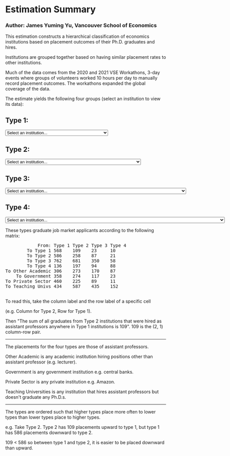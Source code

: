 # Estimation Summary

### Author: James Yuming Yu, Vancouver School of Economics

This estimation constructs a hierarchical classification of economics institutions
based on placement outcomes of their Ph.D. graduates and hires.

Institutions are grouped together based on having similar placement
rates to other institutions.

Much of the data comes from the 2020 and 2021 VSE Workathons, 3-day
events where groups of volunteers worked 10 hours per day to manually
record placement outcomes. The workathons expanded the global coverage
of the data.

The estimate yields the following four groups (select an institution to view its data):

<script type="text/javascript">
  function display(value)
  {
      if (value != "0") {
        document.getElementById("mapinator").src = "https://sage.microeconomics.ca/inst/" + value;
        document.getElementById("mapHide").style.display = "block";
      } else {
        document.getElementById("mapHide").style.display = "none";
      }
  }
</script>

## Type 1:
<form>
  <select name="type_1" id="type_1" onchange = display(this.value)>
    <option value="0">Select an institution...</option>
    <option value="976">Boston University</option>
    <option value="6">University of California Los Angeles (UCLA)</option>
    <option value="296">University of California, Berkeley</option>
    <option value="339">University of Chicago</option>
    <option value="22">Columbia University</option>
    <option value="17">Duke University</option>
    <option value="1139">Harvard University</option>
    <option value="351">London School of Economics and Political Science</option>
    <option value="13">University of Maryland</option>
    <option value="4173">University of Michigan</option>
    <option value="742">New York University</option>
    <option value="18">Northwestern University</option>
    <option value="137">University of Pennsylvania</option>
    <option value="747">Princeton University</option>
    <option value="78">Stanford University</option>
    <option value="73">University of Wisconsin, Madison</option>
    <option value="290">Yale University</option>
  </select>
</form>

## Type 2:
<form>
  <select name="type_2" id="type_2" onchange = display(this.value)>
    <option value="0">Select an institution...</option>
    <option value="370">Arizona State University</option>
    <option value="189">Bocconi University (Università Bocconi)</option>
    <option value="184">University of Bonn (Rheinische Friedrich-Wilhelms-Universität Bonn)</option>
    <option value="312">Boston College</option>
    <option value="57">University of British Columbia</option>
    <option value="21">Brown University</option>
    <option value="89">University of California, Davis</option>
    <option value="1">University of California, San Diego</option>
    <option value="158">Carnegie Mellon University</option>
    <option value="90">University College London</option>
    <option value="440">Cornell University</option>
    <option value="867">Johns Hopkins University</option>
    <option value="175">University of Mannheim (Universität Mannheim)</option>
    <option value="311">Massachusetts Institute of Technology</option>
    <option value="33">Michigan State University</option>
    <option value="562">University of Minnesota, Twin Cities</option>
    <option value="439">National University of Singapore</option>
    <option value="104">University of Notre Dame</option>
    <option value="974">University of Nottingham</option>
    <option value="465">Ohio State University</option>
    <option value="874">University of Oxford</option>
    <option value="134">Pennsylvania State University</option>
    <option value="180">Universitat Pompeu Fabra</option>
    <option value="74">Purdue University</option>
    <option value="218">University of Rochester</option>
    <option value="125">University of Southern California</option>
    <option value="649">Stockholm School of Economics</option>
    <option value="513">Texas A&M University, College Station</option>
    <option value="46">University of Texas at Austin</option>
    <option value="573">Tilburg University</option>
    <option value="32">University of Toronto</option>
    <option value="86">Toulouse School of Economics</option>
    <option value="347">Vanderbilt University</option>
    <option value="70">University of Virginia</option>
    <option value="124">University of Warwick</option>
    <option value="91">University of Washington</option>
    <option value="72">Washington University in St. Louis</option>
    <option value="466">Washington State University</option>
  </select>
</form>

## Type 3:
<form>
  <select name="type_3" id="type_3" onchange = display(this.value)>
    <option value="0">Select an institution...</option>
    <option value="206">Aarhus University</option>
    <option value="1447">University of Alabama</option>
    <option value="782">University of Alberta</option>
    <option value="302">American University</option>
    <option value="647">University of Amsterdam (Universiteit van Amsterdam)</option>
    <option value="187">University of Arizona</option>
    <option value="636">University of Arkansas</option>
    <option value="1226">Auburn University</option>
    <option value="67">Australian National University</option>
    <option value="205">Universitat Autònoma de Barcelona</option>
    <option value="808">Baruch College, City University of New York</option>
    <option value="896">BI Norwegian Business School</option>
    <option value="485">Binghamton University (SUNY)</option>
    <option value="1082">University of Bristol</option>
    <option value="153">University of Calgary</option>
    <option value="1547">California Institute of Technology (Caltech)</option>
    <option value="1201">University of California, Irvine</option>
    <option value="921">University of California, Riverside</option>
    <option value="66">University of California, Santa Barbara</option>
    <option value="1266">University of California, Santa Cruz</option>
    <option value="120">University of Cambridge</option>
    <option value="60">Carleton University</option>
    <option value="94">Universidad Carlos III de Madrid</option>
    <option value="97">CEMFI</option>
    <option value="845">Chinese University of Hong Kong</option>
    <option value="679">City University of Hong Kong</option>
    <option value="81">Clemson University</option>
    <option value="1361">Colorado State University</option>
    <option value="832">University of Colorado, Boulder</option>
    <option value="140">Concordia University</option>
    <option value="42">University of Connecticut</option>
    <option value="761">University of Copenhagen (Københavns Universitet)</option>
    <option value="199">Copenhagen Business School</option>
    <option value="460">Universidad de los Andes</option>
    <option value="87">Universíté de Montréal (University of Montreal)</option>
    <option value="310">Universidad de Navarra</option>
    <option value="194">University of Delaware</option>
    <option value="246">Università di Bologna (University of Bologna)</option>
    <option value="112">Université du Québec à Montréal (UQAM)</option>
    <option value="333">University of Edinburgh</option>
    <option value="1322">Emory University</option>
    <option value="994">Erasmus University Rotterdam</option>
    <option value="366">University of Essex</option>
    <option value="838">ETH Zurich (Swiss Federal Institute of Technology; Eidgenössische Technische Hochschule)</option>
    <option value="277">European University Institute</option>
    <option value="1148">University of Exeter</option>
    <option value="452">University of Florida</option>
    <option value="324">Florida State University</option>
    <option value="2112">Fudan University</option>
    <option value="1756">George Mason University</option>
    <option value="411">George Washington University</option>
    <option value="85">Georgetown University</option>
    <option value="358">University of Georgia</option>
    <option value="249">Georgia Institute of Technology</option>
    <option value="401">Georgia State University</option>
    <option value="801">University of Glasgow</option>
    <option value="989">Goethe-Universität Frankfurt am Main</option>
    <option value="894">University of Gothenburg (Göteborgs Universitet)</option>
    <option value="215">University of Groningen (Rijksuniversiteit Groningen)</option>
    <option value="1839">University of Hawaiʻi at Mānoa</option>
    <option value="540">HEC Paris</option>
    <option value="92">University of Hong Kong</option>
    <option value="895">Hong Kong Baptist University</option>
    <option value="68">Hong Kong University of Science and Technology</option>
    <option value="304">University of Houston</option>
    <option value="101">University of Illinois at Chicago</option>
    <option value="622">University of Illinois at Urbana-Champaign</option>
    <option value="1223">Indiana University Bloomington</option>
    <option value="668">INSEAD</option>
    <option value="1295">Iowa State University</option>
    <option value="733">University of Kansas</option>
    <option value="606">Kansas State University</option>
    <option value="650">University of Kentucky</option>
    <option value="326">University of Lausanne (Université de Lausanne)</option>
    <option value="564">London Business School</option>
    <option value="504">Louisiana State University</option>
    <option value="686">Ludwig-Maximilians-Universitat München (LMU) (University of Munich)</option>
    <option value="59">Maastricht University</option>
    <option value="284">University of Massachusetts, Amherst</option>
    <option value="421">McGill University</option>
    <option value="409">McMaster University</option>
    <option value="288">University of Melbourne</option>
    <option value="169">University of Miami</option>
    <option value="545">Miami University</option>
    <option value="532">Middle Tennessee State University</option>
    <option value="150">University of Missouri, Columbia</option>
    <option value="95">Monash University</option>
    <option value="684">National Taiwan University</option>
    <option value="93">University of New South Wales (UNSW), Sydney</option>
    <option value="884">North Carolina State University</option>
    <option value="1277">University of North Carolina, Chapel Hill</option>
    <option value="674">Northeastern University</option>
    <option value="797">Norwegian School of Economics (NHH)</option>
    <option value="582">University of Oklahoma</option>
    <option value="1574">University of Oregon</option>
    <option value="1488">Oregon State University</option>
    <option value="578">University of Oslo</option>
    <option value="651">Peking University</option>
    <option value="26">University of Pittsburgh</option>
    <option value="796">Queen Mary University of London</option>
    <option value="442">Queen's University</option>
    <option value="266">University of Queensland</option>
    <option value="27">Rice University</option>
    <option value="105">Rutgers, The State University of New Jersey</option>
    <option value="154">Ryerson University</option>
    <option value="342">Sciences Po</option>
    <option value="1067">Shanghai University of Finance and Economics</option>
    <option value="286">Simon Fraser University</option>
    <option value="1089">Singapore Management University</option>
    <option value="82">University of South Carolina</option>
    <option value="336">Southern Methodist University</option>
    <option value="657">University of St Andrews</option>
    <option value="433">Stockholm University</option>
    <option value="36">Stony Brook University (SUNY)</option>
    <option value="589">University of Sydney</option>
    <option value="15">Syracuse University</option>
    <option value="435">University of Technology Sydney</option>
    <option value="303">Temple University</option>
    <option value="1362">University of Texas at Dallas</option>
    <option value="596">Texas Tech University</option>
    <option value="915">University of Tokyo</option>
    <option value="535">Tsinghua University</option>
    <option value="598">Tulane University</option>
    <option value="173">Uppsala University (Uppsala Universitet)</option>
    <option value="1297">University of Utah</option>
    <option value="254">University of Vienna (Universität Wien)</option>
    <option value="881">Virginia Tech</option>
    <option value="61">Vrije Universiteit Amsterdam</option>
    <option value="910">West Virginia University</option>
    <option value="762">Western University</option>
    <option value="968">Wuhan University</option>
    <option value="255">University of Zurich (Universität Zürich)</option>
    <option value="179">École d'Économie de Paris (Paris School of Economics)</option>
    <option value="714">Institution with No Name</option>
  </select>
</form>

## Type 4:
<form>
  <select name="type_4" id="type_4" onchange = display(this.value)>
    <option value="0">Select an institution...</option>
    <option value="332">Aalto University</option>
    <option value="666">University of Adelaide</option>
    <option value="1335">Aix-Marseille Université</option>
    <option value="2083">University of Algiers 3</option>
    <option value="2747">Aligarh Muslim University</option>
    <option value="2467">Amir Kabir University of Technology</option>
    <option value="628">University at Albany (SUNY)</option>
    <option value="1754">Athens University of Economics and Business</option>
    <option value="635">Ball State University</option>
    <option value="1356">Barcelona Graduate School of Economics</option>
    <option value="1731">Bentley University</option>
    <option value="201">University of Bern (Universität Bern)</option>
    <option value="4023">Bharathidasan University</option>
    <option value="469">Bilkent University (Bilkent Üniversitesi)</option>
    <option value="814">Birkbeck College, University of London</option>
    <option value="1648">University of Birmingham</option>
    <option value="1228">Bournemouth University</option>
    <option value="16">Brandeis University</option>
    <option value="235">University of Cape Town</option>
    <option value="793">Université catholique de Louvain</option>
    <option value="1873">Università Cattolica del Sacro Cuore</option>
    <option value="794">Central European University</option>
    <option value="792">CERGE-EI (Center for Economic Research and Graduate Education – Economics Institute)</option>
    <option value="394">Chr. Michelsen Institute (CMI)</option>
    <option value="109">University of Cincinnati</option>
    <option value="906">City University of London</option>
    <option value="1645">City University of New York Graduate Center</option>
    <option value="1292">Claremont Graduate University</option>
    <option value="1583">Clark University</option>
    <option value="2271">Université Claude Bernard Lyon 1</option>
    <option value="398">University College Dublin</option>
    <option value="301">Collegio Carlo Alberto</option>
    <option value="579">University of Cologne (Universität zu Köln)</option>
    <option value="659">University of Colorado, Denver</option>
    <option value="198">Universidad Complutense de Madrid</option>
    <option value="429">Dalhousie University</option>
    <option value="116">Universidad de Alicante (University of Alicante)</option>
    <option value="259">Universitat de Barcelona</option>
    <option value="1350">Université de Bordeaux (University of Bordeaux)</option>
    <option value="426">Universidad de Cantabria (University of Cantabria)</option>
    <option value="1094">Université de Genève (University of Geneva)</option>
    <option value="244">Université de Strasbourg (University of Strasbourg)</option>
    <option value="1355">Universidad de Valladolid</option>
    <option value="2008">Università degli Studi di Firenze (University of Florence)</option>
    <option value="813">Università Degli Studi di Milano (University of Milan)</option>
    <option value="1391">Università degli Studi di Pavia (University of Pavia)</option>
    <option value="1702">Università degli Studi di Siena (University of Siena)</option>
    <option value="1484">Università degli Studi di Torino (University of Turin)</option>
    <option value="1162">Università degli Studi di Verona (University of Verona)</option>
    <option value="1381">Universidad del País Vasco / Euskal Herriko Unibertsitatea (University of the Basque Country)</option>
    <option value="2111">Delft University of Technology (Technische Universiteit Delft)</option>
    <option value="1064">Università della Svizzera Italiana (University of Lugano)</option>
    <option value="873">DePauw University</option>
    <option value="1268">Università di Roma Tor Vergata (University of Rome Tor Vergata)</option>
    <option value="543">Drexel University</option>
    <option value="468">Durham University</option>
    <option value="55">Eastern Kentucky University</option>
    <option value="188">Ecole Polytechnique (IP Paris)</option>
    <option value="1118">EDHEC Business School (Ecole des Hautes Etudes Commerciales du Nord)</option>
    <option value="1187">ESCP Business School (École supérieure de commerce de Paris)</option>
    <option value="196">ESSEC Business School</option>
    <option value="229">Florida International University</option>
    <option value="536">Freie Universität Berlin</option>
    <option value="3350">FUCAPE Business School (Fundação Instituto Capixaba de Pesquisas em Contabilidade, Economia e Finanças)</option>
    <option value="309">Fundação Getulio Vargas (FGV)</option>
    <option value="1135">Ghent University</option>
    <option value="806">Graystone Group Advertising</option>
    <option value="1015">Université Grenoble Alpes (Grenoble Alpes University)</option>
    <option value="1256">University of Guelph</option>
    <option value="1246">Hamburg University (Universität Hamburg)</option>
    <option value="900">Harbin Institute of Technology, Shenzhen</option>
    <option value="866">Hebrew University of Jerusalem</option>
    <option value="937">Heidelberg University</option>
    <option value="343">University of Helsinki (Helsingin yliopisto)</option>
    <option value="939">Heriot Watt University</option>
    <option value="869">Hong Kong Polytechnic University</option>
    <option value="200">Howard University</option>
    <option value="732">University of Hull</option>
    <option value="1214">Humboldt University Berlin (Humboldt-Universität zu Berlin)</option>
    <option value="174">IE University</option>
    <option value="1341">Imperial College London</option>
    <option value="1770">Indian Institute of Management Indore</option>
    <option value="240">Indian Institute of Technology, Kanpur</option>
    <option value="2554">Indian Statistical Institute, Delhi</option>
    <option value="875">Insper (Institute of Education and Research)</option>
    <option value="927">Institute for Fiscal Studies</option>
    <option value="718">Instituto Universitário de Lisboa, ISCTE-IUL</option>
    <option value="1542">University of Iowa</option>
    <option value="3191">Istanbul University (İstanbul Üniversitesi)</option>
    <option value="3891">University of Jammu</option>
    <option value="444">Johannes Kepler University Linz</option>
    <option value="1078">Katholieke Universiteit Leuven (KU Leuven)</option>
    <option value="810">University of Kent</option>
    <option value="1117">Kiel Institute for the World Economy</option>
    <option value="197">University of Konstanz (Universität Konstanz)</option>
    <option value="844">Korea University</option>
    <option value="3818">Kurukshetra University</option>
    <option value="1866">Kyoto University</option>
    <option value="219">Lancaster University</option>
    <option value="274">Université Laval</option>
    <option value="1569">University of Leeds</option>
    <option value="412">University of Leicester</option>
    <option value="487">Université Libre de Bruxelles</option>
    <option value="2824">University of Limerick</option>
    <option value="1871">University of Liverpool</option>
    <option value="1757">Loughborough University</option>
    <option value="313">Loyola Marymount University</option>
    <option value="1300">LUISS Guido Carli</option>
    <option value="773">Lund University (Lunds Universitet)</option>
    <option value="132">University of Luxembourg (Université du Luxembourg/Universität Luxemburg)</option>
    <option value="2692">Universiti Malaysia Perlis</option>
    <option value="1186">University of Manchester</option>
    <option value="2500">Marquette University</option>
    <option value="1179">Massey University</option>
    <option value="4553">Maulana Azad National Institute of Technology Bhopal (MANIT)</option>
    <option value="1061">Middle East Technical University - Northern Cyprus Campus</option>
    <option value="236">Middle East Technical University</option>
    <option value="620">MINES ParisTech</option>
    <option value="1667">University of Mississippi</option>
    <option value="878">Nanyang Technological University</option>
    <option value="697">National Research University Higher School of Economics, St. Petersburg</option>
    <option value="870">University of Nebraska, Lincoln</option>
    <option value="1368">University of Nevada, Reno</option>
    <option value="239">University of New Mexico</option>
    <option value="2372">University of New Orleans</option>
    <option value="1035">University of Northern British Columbia</option>
    <option value="1210">Northern Illinois University</option>
    <option value="2522">Occidental College</option>
    <option value="541">Oklahoma State University</option>
    <option value="724">University of Ottawa</option>
    <option value="735">Otto-von-Guericke University Magdeburg</option>
    <option value="708">Université Paris 1 Panthéon-Sorbonne</option>
    <option value="710">Université Paris-Dauphine</option>
    <option value="2812">Penn State Abington</option>
    <option value="2587">Universidad Pontificia Comillas</option>
    <option value="2601">Quaid-i-Azam University</option>
    <option value="1252">Queens' University Belfast</option>
    <option value="1000">Radboud University (Radboud Universiteit)</option>
    <option value="533">Rensselaer Polytechnic Institute</option>
    <option value="213">Universitat Rovira i Virgili</option>
    <option value="117">Royal Holloway, University of London</option>
    <option value="1177">Royal Melbourne Institute of Technology (RMIT)</option>
    <option value="914">Sabancı University</option>
    <option value="2134">Saint Louis University</option>
    <option value="779">University of Saskatchewan</option>
    <option value="837">Seoul National University</option>
    <option value="815">University of Sheffield</option>
    <option value="903">Shiv Nadar University</option>
    <option value="384">SKEMA Business School</option>
    <option value="1459">SOAS (School of Oriental and African Studies), University of London</option>
    <option value="2810">Sorbonne Université</option>
    <option value="671">University of South Alabama</option>
    <option value="551">University of South Florida</option>
    <option value="467">University of St. Gallen (Universität St. Gallen)</option>
    <option value="858">University of Strathclyde</option>
    <option value="1450">Suffolk University</option>
    <option value="2494">SUNY Buffalo State</option>
    <option value="652">University of Surrey</option>
    <option value="368">University of Sussex</option>
    <option value="1640">University of Swansea</option>
    <option value="1050">University of Tasmania</option>
    <option value="3345">Technical University of Crete</option>
    <option value="1765">Technische Universität Berlin</option>
    <option value="3626">Technische Universität Braunschweig (Technical University Braunswchweig)</option>
    <option value="155">University of Tennessee, Knoxville</option>
    <option value="695">Texas A&M International University</option>
    <option value="103">University of Texas at Arlington</option>
    <option value="1217">The New School</option>
    <option value="1387">University of Tirana (Universiteti i Tiranës)</option>
    <option value="905">Trinity College Dublin, University of Dublin</option>
    <option value="1068">Universidade Nova de Lisboa</option>
    <option value="1422">Universiti Utara Malaysia</option>
    <option value="956">Utrecht University (Universiteit Utrecht)</option>
    <option value="749">University of Victoria</option>
    <option value="706">Vienna University of Economics and Business</option>
    <option value="689">Vienna Graduate School of Finance (VGSF)</option>
    <option value="1849">University of Warsaw (Uniwersytet Warszawski)</option>
    <option value="318">University of Waterloo</option>
    <option value="1310">Wayne State University</option>
    <option value="757">University of Western Australia</option>
    <option value="701">University of Wyoming</option>
    <option value="138">York University</option>
    <option value="1119">Zhejiang Gongshang University</option>
    <option value="693">École Polytechnique Fédérale de Lausanne</option>
  </select>
</form>

<div id="mapHide" style="display: none">
<iframe id = "mapinator" height="600" width="900" src="https://sage.microeconomics.ca/" title="mapinator"></iframe> 
</div>

These types graduate job market applicants according to the following matrix:
<pre>
            From: Type 1 Type 2 Type 3 Type 4
        To Type 1 568    109    23     10
        To Type 2 586    258    87     21
        To Type 3 762    681    350    58
        To Type 4 136    197    94     88
To Other Academic 306    273    170    87
    To Government 358    274    117    23
To Private Sector 460    225    89     11
To Teaching Univs 434    587    435    152

</pre>

To read this, take the column label and the row label of a specific cell

(e.g. Column for Type 2, Row for Type 1).

Then "The sum of all graduates from Type 2 institutions that were hired
as assistant professors anywhere in Type 1 institutions is 109". 109 is
the (2, 1) column-row pair.

--------------------

The placements for the four types are those of assistant professors.

Other Academic is any academic institution hiring positions other
than assistant professor (e.g. lecturer).

Government is any government institution e.g. central banks.

Private Sector is any private institution e.g. Amazon.

Teaching Universities is any institution that hires assistant professors but doesn't graduate any Ph.D.s.

--------------------

The types are ordered such that higher types place more
often to lower types than lower types place to higher
types.

e.g. Take Type 2. Type 2 has 109 placements upward to type 1, but type 1 has 586 placements downward to type 2.

109 < 586 so between type 1 and type 2, it is easier to be
placed downward than upward.
